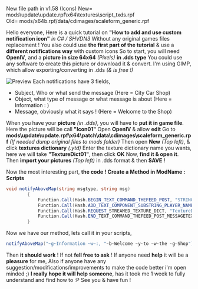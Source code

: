 New file path in v1.58 (Icons) 
New= mods\update\update.rpf\x64\textures\script_txds.rpf\
Old= mods/x64b.rpf/data/cdimages/scaleform_generic.rpf

Hello everyone,
Here is a quick tutorial on **"How to add and use custom notification icon"** *in C# / SHVDN3*
Without any original games files replacement ! You also could use **the first part of the tutorial** & use a **different notifications way** with custom icons
So to start, you will need **OpenIV**, and a **picture in size 64x64** *(Pixels)* **in .dds type**
You could use any software to create this picture or download it & convert.
I'm using GIMP, which allow exporting/converting in .dds *(& is free !)*

![Preview](https://i.ibb.co/rZ7sX1F/CShop.png) 
Each notifications have 3 fields, 
*  Subject, Who or what send the message (Here = City Car Shop)
*  Object, what type of message or what message is about (Here = Information : )
* Message, obviously what it says ! (Here = Welcome to the Shop)

When you have your **picture** *(in .dds)*, you will have to **put it in game file**.
Here the picture will be call **"Icon01"**
Open **OpenIV** & allow **edit**
Go to **mods\update\update.rpf\x64\patch\data\cdimages\scaleform_generic.rpf** *(If needed dump original files to mods folder)*
Then open **New** *(Top left)*, & click **textures dictionary** *(.ytd)*
Enter the texture dictionary name you wants, here we will take **"TextureDict01"**, then click **OK**
Now, **find it & open it**.
Then **import your pictures** *(Top left)* in .dds format
& then **SAVE !**

Now the most interesting part, **the code !**
 **Create a Method in ModName : Scripts**
```cs
void notifyAboveMap(string msgtype, string msg)
        {
            Function.Call(Hash.BEGIN_TEXT_COMMAND_THEFEED_POST, "STRING");
            Function.Call(Hash.ADD_TEXT_COMPONENT_SUBSTRING_PLAYER_NAME, msg);
            Function.Call(Hash.REQUEST_​STREAMED_​TEXTURE_​DICT, "TextureDict01", true); //Here you put the texture dictionary name you choose before
            Function.Call(Hash.END_​TEXT_​COMMAND_​THEFEED_​POST_​MESSAGETEXT, "TextureDict01", "Icon01", false, 1, "Turf Weapons & Armor Stock", msgtype); //the 5th argument here is Subject/Biggest top title, see picture
        }
```
Now we have our method, lets call it in your scripts,
```cs
notifyAboveMap("~g~Information ~w~:, "~b~Welcome ~y~to ~w~the ~g~Shop") // here you put Object first & Message then
```
Then **it should work** ! If not **fell free to ask** ! If anyone need **help** it will be a **pleasure** for me,
Also if anyone have any suggestion/modifications/improvements to make the code better i'm open minded ;)
**I really hope it will help someone**, has it took me 1 week to fully understand and find how to :P
See you & have fun !